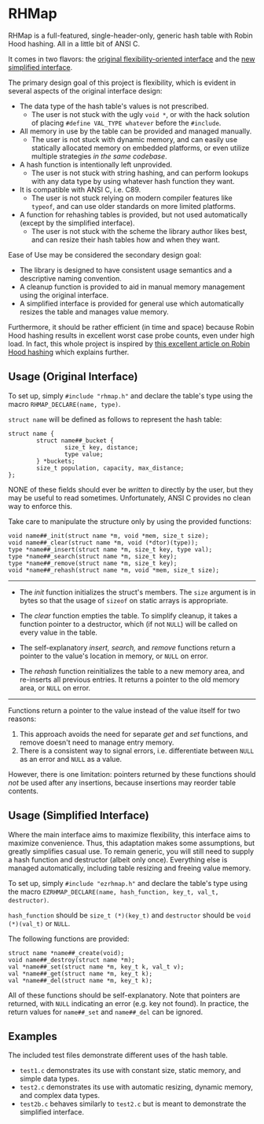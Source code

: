# RHMap

RHMap is a full-featured, single-header-only, generic hash table with Robin Hood hashing. All in a little bit of ANSI C.

It comes in two flavors: the [original flexibility-oriented interface](#original_usage) and the [new simplified interface](#simplified_usage).

The primary design goal of this project is flexibility, which is evident in several aspects of the original interface design:

* The data type of the hash table's values is not prescribed.
  * The user is not stuck with the ugly `void *`, or with the hack solution of placing `#define VAL_TYPE whatever` before the `#include`.
* All memory in use by the table can be provided and managed manually.
  * The user is not stuck with dynamic memory, and can easily use statically allocated memory on embedded platforms, or even utilize multiple strategies *in the same codebase*.
* A hash function is intentionally left unprovided.
  * The user is not stuck with string hashing, and can perform lookups with any data type by using whatever hash function they want.
* It is compatible with ANSI C, i.e. C89.
  * The user is not stuck relying on modern compiler features like `typeof`, and can use older standards on more limited platforms.
* A function for rehashing tables is provided, but not used automatically (except by the simplified interface).
  * The user is not stuck with the scheme the library author likes best, and can resize their hash tables how and when they want.

Ease of Use may be considered the secondary design goal:

* The library is designed to have consistent usage semantics and a descriptive naming convention.
* A cleanup function is provided to aid in manual memory management using the original interface.
* A simplified interface is provided for general use which automatically resizes the table and manages value memory.

Furthermore, it should be rather efficient (in time and space) because Robin Hood hashing results in excellent worst case probe counts, even under high load.
In fact, this whole project is inspired by [this excellent article on Robin Hood hashing](https://www.sebastiansylvan.com/post/robin-hood-hashing-should-be-your-default-hash-table-implementation/) which explains further.

## <a name="original_usage"></a>Usage (Original Interface)

To set up, simply `#include "rhmap.h"` and declare the table's type using the macro `RHMAP_DECLARE(name, type)`.

`struct name` will be defined as follows to represent the hash table:

    struct name {
            struct name##_bucket {
                    size_t key, distance;
                    type value;
            } *buckets;
            size_t population, capacity, max_distance;
    };

NONE of these fields should ever be *written* to directly by the user, but they may be useful to read sometimes.
Unfortunately, ANSI C provides no clean way to enforce this.

Take care to manipulate the structure only by using the provided functions:

    void name##_init(struct name *m, void *mem, size_t size);
    void name##_clear(struct name *m, void (*dtor)(type));
    type *name##_insert(struct name *m, size_t key, type val);
    type *name##_search(struct name *m, size_t key);
    type *name##_remove(struct name *m, size_t key);
    void *name##_rehash(struct name *m, void *mem, size_t size);

---

* The *init* function initializes the struct's members.
The `size` argument is in bytes so that the usage of `sizeof` on static arrays is appropriate.

* The *clear* function empties the table.
To simplify cleanup, it takes a function pointer to a destructor, which (if not `NULL`) will be called on every value in the table.

* The self-explanatory *insert,* *search,* and *remove* functions return a pointer to the value's location in memory, or `NULL` on error.

* The *rehash* function reinitializes the table to a new memory area, and re-inserts all previous entries.
It returns a pointer to the old memory area, or `NULL` on error.

---

Functions return a pointer to the value instead of the value itself for two reasons:
1. This approach avoids the need for separate *get* and *set* functions, and remove doesn't need to manage entry memory.
2. There is a consistent way to signal errors, i.e. differentiate between `NULL` as an error and `NULL` as a value.

However, there is one limitation: pointers returned by these functions should *not* be used after any insertions, because insertions may reorder table contents.

## <a name="simplified_usage"></a>Usage (Simplified Interface)

Where the main interface aims to maximize flexibility, this interface aims to maximize convenience. Thus, this adaptation makes some assumptions, but greatly simplifies casual use. To remain generic, you will still need to supply a hash function and destructor (albeit only once). Everything else is managed automatically, including table resizing and freeing value memory.

To set up, simply `#include "ezrhmap.h"` and declare the table's type using the macro `EZRHMAP_DECLARE(name, hash_function, key_t, val_t, destructor)`.

`hash_function` should be `size_t (*)(key_t)` and `destructor` should be `void (*)(val_t)` or `NULL`.

The following functions are provided:

    struct name *name##_create(void);
    void name##_destroy(struct name *m);
    val *name##_set(struct name *m, key_t k, val_t v);
    val *name##_get(struct name *m, key_t k);
    val *name##_del(struct name *m, key_t k);

All of these functions should be self-explanatory. Note that pointers are returned, with `NULL` indicating an error (e.g. key not found). In practice, the return values for `name##_set` and `name##_del` can be ignored.

## Examples

The included test files demonstrate different uses of the hash table.
* `test1.c` demonstrates its use with constant size, static memory, and simple data types.
* `test2.c` demonstrates its use with automatic resizing, dynamic memory, and complex data types.
* `test2b.c` behaves similarly to `test2.c` but is meant to demonstrate the simplified interface.
